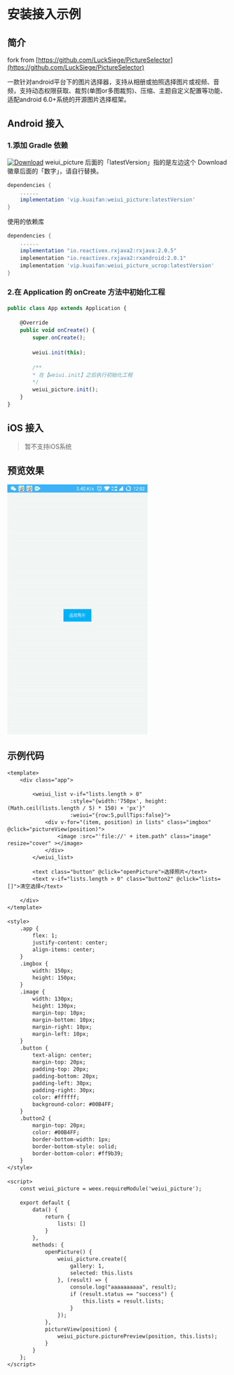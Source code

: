 # 安装接入示例

## 简介

fork from [https://github.com/LuckSiege/PictureSelector](https://github.com/LuckSiege/PictureSelector)

一款针对android平台下的图片选择器，支持从相册或拍照选择图片或视频、音频，支持动态权限获取、裁剪(单图or多图裁剪)、压缩、主题自定义配置等功能、适配android 6.0+系统的开源图片选择框架。

## Android 接入

###  1.添加 Gradle 依赖

[![Download](https://api.bintray.com/packages/kuaifan/maven/weiui_picture/images/download.svg)](https://bintray.com/kuaifan/maven/weiui_picture/_latestVersion) weiui_picture 后面的「latestVersion」指的是左边这个 Download 徽章后面的「数字」，请自行替换。

```groovy
dependencies {
    ......
    implementation 'vip.kuaifan:weiui_picture:latestVersion'
}
```

使用的依赖库

```groovy
dependencies {
    ......
    implementation "io.reactivex.rxjava2:rxjava:2.0.5"
    implementation "io.reactivex.rxjava2:rxandroid:2.0.1"
    implementation 'vip.kuaifan:weiui_picture_ucrop:latestVersion'
}
```

###  2.在 Application 的 onCreate 方法中初始化工程

```js
public class App extends Application {

    @Override
    public void onCreate() {
        super.onCreate();

        weiui.init(this);
        
        /**
        * 在【weiui.init】之后执行初始化工程
        */
        weiui_picture.init();
    }
}
```
## iOS 接入
> 暂不支持iOS系统


## 预览效果

![](media/ezgif-4-8e03e2be73.gif)

## 示例代码

```vue
<template>
    <div class="app">

        <weiui_list v-if="lists.length > 0"
                    :style="{width:'750px', height: (Math.ceil(lists.length / 5) * 150) + 'px'}"
                    :weiui="{row:5,pullTips:false}">
            <div v-for="(item, position) in lists" class="imgbox" @click="pictureView(position)">
                <image :src="'file://' + item.path" class="image" resize="cover" ></image>
            </div>
        </weiui_list>

        <text class="button" @click="openPicture">选择照片</text>
        <text v-if="lists.length > 0" class="button2" @click="lists=[]">清空选择</text>

    </div>
</template>

<style>
    .app {
        flex: 1;
        justify-content: center;
        align-items: center;
    }
    .imgbox {
        width: 150px;
        height: 150px;
    }
    .image {
        width: 130px;
        height: 130px;
        margin-top: 10px;
        margin-bottom: 10px;
        margin-right: 10px;
        margin-left: 10px;
    }
    .button {
        text-align: center;
        margin-top: 20px;
        padding-top: 20px;
        padding-bottom: 20px;
        padding-left: 30px;
        padding-right: 30px;
        color: #ffffff;
        background-color: #00B4FF;
    }
    .button2 {
        margin-top: 20px;
        color: #00B4FF;
        border-bottom-width: 1px;
        border-bottom-style: solid;
        border-bottom-color: #ff9b39;
    }
</style>

<script>
    const weiui_picture = weex.requireModule('weiui_picture');

    export default {
        data() {
            return {
                lists: []
            }
        },
        methods: {
            openPicture() {
                weiui_picture.create({
                    gallery: 1,
                    selected: this.lists
                }, (result) => {
                    console.log("aaaaaaaaaa", result);
                    if (result.status == "success") {
                        this.lists = result.lists;
                    }
                });
            },
            pictureView(position) {
                weiui_picture.picturePreview(position, this.lists);
            }
        }
    };
</script>
```
